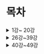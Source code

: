
# 목차

<details>
  <summary>1강~ 20강</summary>


- [1.학습안내](https://github.com/dbsghk208/Servlet-Jsp/blob/main/yun/01.%ED%95%99%EC%8A%B5%EC%95%88%EB%82%B4.md)
- [2.웹서버프로그램](https://github.com/dbsghk208/Servlet-Jsp/blob/main/yun/02.%EC%9B%B9%20%EC%84%9C%EB%B2%84%20%ED%94%84%EB%A1%9C%EA%B7%B8%EB%9E%A8.md)
- [3.웹 서버 프로그램과 Servlet](https://github.com/dbsghk208/Servlet-Jsp/blob/main/yun/03.%EC%9B%B9%EC%84%9C%EB%B2%84%20%ED%94%84%EB%A1%9C%EA%B7%B8%EB%9E%A8%EA%B3%BC%20Servlet.md)
- [4.톰캣설치](https://github.com/dbsghk208/Servlet-Jsp/blob/main/yun/04.%ED%86%B0%EC%BA%A3%20%EC%84%A4%EC%B9%98.md)
 
- [6. Context 사이트 추가하기](https://github.com/dbsghk208/Servlet-Jsp/blob/main/yun/06.Context%20%EC%82%AC%EC%9D%B4%ED%8A%B8%20%EC%B6%94%EA%B0%80%ED%95%98%EA%B8%B0.md)
- [7. 처음으로 서블릿 프로그램 만들어보기](https://github.com/dbsghk208/Servlet-Jsp/blob/main/yun/07.%EC%B2%98%EC%9D%8C%EC%9C%BC%EB%A1%9C%20%EC%84%9C%EB%B8%94%EB%A6%BF%20%ED%94%84%EB%A1%9C%EA%B7%B8%EB%9E%A8%20%EB%A7%8C%EB%93%A4%EC%96%B4%EB%B3%B4%EA%B8%B0.md)
- [8. 서블릿 객체 생성과 실행 방법](https://github.com/dbsghk208/Servlet-Jsp/blob/main/yun/08.%20%EC%84%9C%EB%B8%94%EB%A6%BF%20%EA%B0%9D%EC%B2%B4%20%EC%83%9D%EC%84%B1%EA%B3%BC%20%EC%8B%A4%ED%96%89%20%EB%B0%A9%EB%B2%95.md)
- [9. 서블릿(Servlet) 문자열 출력](https://github.com/dbsghk208/Servlet-Jsp/blob/main/yun/09.%20%EC%84%9C%EB%B8%94%EB%A6%BF(Servlet)%20%EB%AC%B8%EC%9E%90%EC%97%B4%20%EC%B6%9C%EB%A0%A5.md)
- [10. 웹개발을 위한 이클립스 IDE 준비하기](https://github.com/dbsghk208/Servlet-Jsp/blob/main/yun/10.%20%EC%9B%B9%20%EA%B0%9C%EB%B0%9C%EC%9D%84%20%EC%9C%84%ED%95%9C%20%EC%9D%B4%ED%81%B4%EB%A6%BD%EC%8A%A4%20IDE%20%EC%A4%80%EB%B9%84%ED%95%98%EA%B8%B0.md) 

- [11. 이클립스를 이용한 서블릿 프로그래밍](https://github.com/dbsghk208/Servlet-Jsp/blob/main/yun/11.%20%EC%9D%B4%ED%81%B4%EB%A6%BD%EC%8A%A4%EB%A5%BC%20%EC%9D%B4%EC%9A%A9%ED%95%9C%20%EC%84%9C%EB%B8%94%EB%A6%BF%20%ED%94%84%EB%A1%9C%EA%B7%B8%EB%9E%98%EB%B0%8D.md)
- [12.어노테이션을 이용한 URL 매핑](https://github.com/dbsghk208/Servlet-Jsp/blob/main/yun/12.%20%EC%96%B4%EB%85%B8%ED%85%8C%EC%9D%B4%EC%85%98%20%EC%9D%B4%EC%9A%A9%ED%95%9C%20url%20%EB%A7%A4%ED%95%91.md)
- [13. 서블릿 출력 형식을 지정해야 하는 이유](https://github.com/dbsghk208/Servlet-Jsp/blob/main/yun/13.%EC%84%9C%EB%B8%94%EB%A6%BF%20%EC%B6%9C%EB%A0%A5%20%ED%98%95%EC%8B%9D%EC%9D%84%20%EC%A7%80%EC%A0%95%ED%95%B4%EC%95%BC%20%ED%95%98%EB%8A%94%20%EC%9D%B4%EC%9C%A0.md)
- [14. 한글과 컨텐츠 형식 출력하기](https://github.com/dbsghk208/Servlet-Jsp/blob/main/yun/14.%ED%95%9C%EA%B8%80%EA%B3%BC%20%EC%BB%A8%ED%85%90%EC%B8%A0%20%ED%98%95%EC%8B%9D%20%EC%B6%9C%EB%A0%A5%ED%95%98%EA%B8%B0.md)
- [15. GET 요청과 쿼리스트링](https://github.com/dbsghk208/Servlet-Jsp/blob/main/yun/15.GET%20%EC%9A%94%EC%B2%AD%EA%B3%BC%20%EC%BF%BC%EB%A6%AC%EC%8A%A4%ED%8A%B8%EB%A7%81.md)


- [16. 기본값 사용하기](https://github.com/dbsghk208/Servlet-Jsp/blob/main/yun/16.%EA%B8%B0%EB%B3%B8%EA%B0%92%20%EC%82%AC%EC%9A%A9%ED%95%98%EA%B8%B0.md)
- [17. 사용자 입력을 통한 GET 요청](https://github.com/dbsghk208/Servlet-Jsp/blob/main/yun/17.%EC%82%AC%EC%9A%A9%EC%9E%90%20%EC%9E%85%EB%A0%A5%EC%9D%84%20%ED%86%B5%ED%95%9C%20GET%20%EC%9A%94%EC%B2%AD.md)
- [18. 입력할 내용이 많은 경우는 POST 요청](https://github.com/dbsghk208/Servlet-Jsp/blob/main/yun/18.%EC%9E%85%EB%A0%A5%ED%95%A0%20%EB%82%B4%EC%9A%A9%EC%9D%B4%20%EB%A7%8E%EC%9D%80%20%EA%B2%BD%EC%9A%B0%EB%8A%94%20POST%20%EC%9A%94%EC%B2%AD.md)
- [19. 한글 입력 문제](https://github.com/dbsghk208/Servlet-Jsp/blob/main/yun/19.%ED%95%9C%EA%B8%80%20%EC%9E%85%EB%A0%A5%20%EB%AC%B8%EC%A0%9C.md)
- [20. 서블릿 필터(Servlet Filter)](https://github.com/dbsghk208/Servlet-Jsp/blob/main/yun/20.%EC%84%9C%EB%B8%94%EB%A6%BF%20%ED%95%84%ED%84%B0.md)
- [23. 여러개의 Submit 버튼 사용하기](https://github.com/dbsghk208/Servlet-Jsp/blob/main/yun/23.%EC%97%AC%EB%9F%AC%EA%B0%9C%EC%9D%98%20Submit%20%EB%B2%84%ED%8A%BC%20%EC%82%AC%EC%9A%A9%ED%95%98%EA%B8%B0.md)
- [24. 입력 데이터 배열로 받기](https://github.com/dbsghk208/Servlet-Jsp/blob/main/yun/24.%EC%9E%85%EB%A0%A5%20%EB%8D%B0%EC%9D%B4%ED%84%B0%20%EB%B0%B0%EC%97%B4%EB%A1%9C%20%EB%B0%9B%EA%B8%B0.md)
- [25. 상태유지의 필요성](https://github.com/dbsghk208/Servlet-Jsp/blob/main/yun/25.%EC%9E%85%EB%A0%A5%20%EB%8D%B0%EC%9D%B4%ED%84%B0%20%EB%B0%B0%EC%97%B4%EB%A1%9C%20%EB%B0%9B%EA%B8%B0.md)

</details>


<details>
<summary>26강~39강</summary>

- [26. Application 객체와 그것을 사용한 상태 값 저장](https://github.com/dbsghk208/Servlet-Jsp/blob/main/yun/26.%20Application%20%EA%B0%9D%EC%B2%B4%EC%99%80%20%EA%B7%B8%EA%B2%83%EC%9D%84%20%EC%82%AC%EC%9A%A9%ED%95%9C%20%EC%83%81%ED%83%9C%20%EA%B0%92%20%EC%A0%80%EC%9E%A5.md)
- [27. Session 객체로 상태 값 저장하기(그리고 Application 객체와의 차이점)](https://github.com/dbsghk208/Servlet-Jsp/blob/main/yun/27.%20Session%20%EA%B0%9D%EC%B2%B4%EB%A1%9C%20%EC%83%81%ED%83%9C%20%EA%B0%92%20%EC%A0%80%EC%9E%A5%ED%95%98%EA%B8%B0(%EA%B7%B8%EB%A6%AC%EA%B3%A0%20Application%20%EA%B0%9D%EC%B2%B4%EC%99%80%EC%9D%98%20%EC%B0%A8%EC%9D%B4%EC%A0%90).md)
- [28. WAS 가 현재사용자(Session) 구분하는 방식](https://github.com/dbsghk208/Servlet-Jsp/blob/main/yun/28.%20WAS%20%EA%B0%80%20%ED%98%84%EC%9E%AC%EC%82%AC%EC%9A%A9%EC%9E%90(Session)%20%EA%B5%AC%EB%B6%84%ED%95%98%EB%8A%94%20%EB%B0%A9%EC%8B%9D.md)
- [29. Cookie를 이용해 상태값 유지하기](https://github.com/dbsghk208/Servlet-Jsp/blob/main/yun/29.%20Cookie%EB%A5%BC%20%EC%9D%B4%EC%9A%A9%ED%95%B4%20%EC%83%81%ED%83%9C%EA%B0%92%20%EC%9C%A0%EC%A7%80%ED%95%98%EA%B8%B0.md)
- [30. Cookie 의 path 옵션](https://github.com/dbsghk208/Servlet-Jsp/blob/main/yun/30.%20Cookie%20%EC%9D%98%20path%20%EC%98%B5%EC%85%98.md)


- [31. Cookie 의 maxAge 옵션](https://github.com/dbsghk208/Servlet-Jsp/blob/main/yun/31.%20Cookie%20%EC%9D%98%20maxAge%20%EC%98%B5%EC%85%98.md)
- [32. Application / Session / Cookie 차이점 정리](https://github.com/dbsghk208/Servlet-Jsp/blob/main/yun/32.%20Application%2C%20Session%2C%20%20Cookie%20%EC%B0%A8%EC%9D%B4%EC%A0%90%20%EC%A0%95%EB%A6%AC.md)
- [33. 서버에서 페이지 전환해주기(redirect)](https://github.com/dbsghk208/Servlet-Jsp/blob/main/yun/33.%20%EC%84%9C%EB%B2%84%EC%97%90%EC%84%9C%20%ED%8E%98%EC%9D%B4%EC%A7%80%20%EC%A0%84%ED%99%98%ED%95%B4%EC%A3%BC%EA%B8%B0(redirect).md)
- [34. 동적인 페이지(서버 페이지) 필요성](https://github.com/dbsghk208/Servlet-Jsp/blob/main/yun/34.%20%EB%8F%99%EC%A0%81%EC%9D%B8%20%ED%8E%98%EC%9D%B4%EC%A7%80(%EC%84%9C%EB%B2%84%20%ED%8E%98%EC%9D%B4%EC%A7%80)%20%ED%95%84%EC%9A%94%EC%84%B1.md)
- [35. 처음이자 마지막으로 동적인 페이지 서블릿으로 직접 만들기](https://github.com/dbsghk208/Servlet-Jsp/blob/main/yun/35.%20%EC%B2%98%EC%9D%8C%EC%9D%B4%EC%9E%90%20%EB%A7%88%EC%A7%80%EB%A7%89%EC%9C%BC%EB%A1%9C%20%EB%8F%99%EC%A0%81%EC%9D%B8%20%ED%8E%98%EC%9D%B4%EC%A7%80%20%EC%84%9C%EB%B8%94%EB%A6%BF%EC%9C%BC%EB%A1%9C%20%EC%A7%81%EC%A0%91%20%EB%A7%8C%EB%93%A4%EA%B8%B0.md)
- [36. 계산기 서블릿 완성하기 + 37.쿠키삭제하기 ](https://github.com/dbsghk208/Servlet-Jsp/blob/main/yun/36-37%20%EA%B3%84%EC%82%B0%EA%B8%B0%20%EC%84%9C%EB%B8%94%EB%A6%BF.%20%EC%BF%A0%ED%82%A4%EB%A1%9C%20%EA%B0%92%20%EC%A0%84%EB%8B%AC%20%EB%B0%8F%20%EC%82%AD%EC%A0%9C%ED%95%98%EA%B8%B0.md)
- [38. GET과 POST 에 특화된 서비스 함수](https://github.com/dbsghk208/Servlet-Jsp/blob/main/yun/38.%20GET%EA%B3%BC%20POST%20%EC%97%90%20%ED%8A%B9%ED%99%94%EB%90%9C%20%EC%84%9C%EB%B9%84%EC%8A%A4%20%ED%95%A8%EC%88%98.md)  
- [39. 계산기 프로그램 하나의 서블릿으로 합치기](https://github.com/dbsghk208/Servlet-Jsp/blob/main/yun/39.%20%EA%B3%84%EC%82%B0%EA%B8%B0%20%ED%94%84%EB%A1%9C%EA%B7%B8%EB%9E%A8%20%ED%95%98%EB%82%98%EC%9D%98%20%EC%84%9C%EB%B8%94%EB%A6%BF%EC%9C%BC%EB%A1%9C%20%ED%95%A9%EC%B9%98%EA%B8%B0.md)  
  
  
  
 </details>
 
 <details>
  <summary>40강~49강</summary>

- [40. JSP 시작하기 (Jasper를 이용한 서블릿 프로그래밍)](https://github.com/dbsghk208/Servlet-Jsp/blob/main/yun/40.%20JSP%20%EC%8B%9C%EC%9E%91%ED%95%98%EA%B8%B0%20(Jasper%EB%A5%BC%20%EC%9D%B4%EC%9A%A9%ED%95%9C%20%EC%84%9C%EB%B8%94%EB%A6%BF%20%ED%94%84%EB%A1%9C%EA%B7%B8%EB%9E%98%EB%B0%8D).md)  
- [41. JSP의 코드 블록](https://github.com/dbsghk208/Servlet-Jsp/blob/main/yun/41.%20JSP%EC%9D%98%20%EC%BD%94%EB%93%9C%20%EB%B8%94%EB%A1%9D.md)  
- [42. JSP의 내장객체 간단히 알아보기](https://github.com/dbsghk208/Servlet-Jsp/blob/main/yun/42.%20%20JSP%EC%9D%98%20%EB%82%B4%EC%9E%A5%EA%B0%9D%EC%B2%B4%20%EA%B0%84%EB%8B%A8%ED%9E%88%20%EC%95%8C%EC%95%84%EB%B3%B4%EA%B8%B0.md)  
- [43. JSP로 만드는 Hello 서블릿](https://github.com/dbsghk208/Servlet-Jsp/blob/main/yun/43.%20JSP%EB%A1%9C%20%EB%A7%8C%EB%93%9C%EB%8A%94%20Hello%20%EC%84%9C%EB%B8%94%EB%A6%BF.md) 
- [44. 스파게티 코드를 만드는 JSP](https://github.com/dbsghk208/Servlet-Jsp/blob/main/yun/44.%20%20%EC%8A%A4%ED%8C%8C%EA%B2%8C%ED%8B%B0%20%EC%BD%94%EB%93%9C%EB%A5%BC%20%EB%A7%8C%EB%93%9C%EB%8A%94%20JSP.md) 
- [45. JSP MVC model1](https://github.com/dbsghk208/Servlet-Jsp/blob/main/yun/45.%20JSP%20MVC%20model1.md)
- [46. JSP MVC model1을 model2 방식으로](https://github.com/dbsghk208/Servlet-Jsp/blob/main/yun/46.%20JSP%20MVC%20model1%EC%9D%84%20model2%20%EB%B0%A9%EC%8B%9D%EC%9C%BC%EB%A1%9C.md)  
- [47. EL(Expression Language)](https://github.com/dbsghk208/Servlet-Jsp/blob/main/yun/47.%20EL(Expression%20Language).md)
- [48. EL의 데이터 저장소](https://github.com/dbsghk208/Servlet-Jsp/blob/main/yun/48.%20EL%EC%9D%98%20%EB%8D%B0%EC%9D%B4%ED%84%B0%20%EC%A0%80%EC%9E%A5%EC%86%8C.md) 
- [49. EL 연산자](https://github.com/dbsghk208/Servlet-Jsp/blob/main/yun/49.%20%20EL%20%EC%97%B0%EC%82%B0%EC%9E%90.md)  
  
  
 </details> 
 
